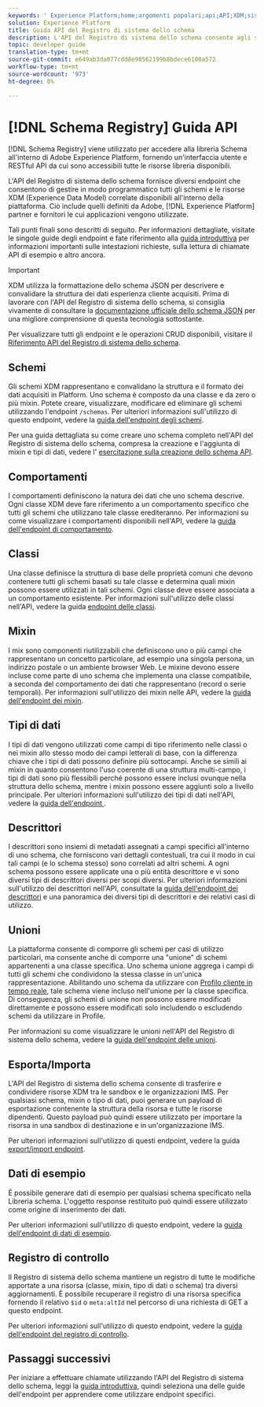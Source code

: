 ```yaml
---
keywords: ' Experience Platform;home;argomenti popolari;api;API;XDM;sistema XDM;modello dati esperienza;modello dati esperienza;modello dati esperienza;modello dati;modello dati;modello dati;schema Registro di sistema;schema;'
solution: Experience Platform
title: Guida API del Registro di sistema dello schema
description: L'API del Registro di sistema dello schema consente agli sviluppatori di gestire in modo programmatico tutti gli schemi e le risorse XDM (Experience Data Model) correlate all'interno di Adobe Experience Platform. Seguite questa guida per apprendere come eseguire operazioni chiave tramite l'API.
topic: developer guide
translation-type: tm+mt
source-git-commit: e649ab3da077cdd8e98562199b8bdece6108a572
workflow-type: tm+mt
source-wordcount: '973'
ht-degree: 0%

---
```



# [!DNL Schema Registry] Guida API

[!DNL Schema Registry] viene utilizzato per accedere alla libreria Schema all&#39;interno di Adobe Experience Platform, fornendo un&#39;interfaccia utente e RESTful API da cui sono accessibili tutte le risorse libreria disponibili.

L&#39;API del Registro di sistema dello schema fornisce diversi endpoint che consentono di gestire in modo programmatico tutti gli schemi e le risorse XDM (Experience Data Model) correlate disponibili all&#39;interno della piattaforma. Ciò include quelli definiti da  Adobe, [!DNL Experience Platform] partner e fornitori le cui applicazioni vengono utilizzate.

Tali punti finali sono descritti di seguito. Per informazioni dettagliate, visitate le singole guide degli endpoint e fate riferimento alla [guida introduttiva](./getting-started.md) per informazioni importanti sulle intestazioni richieste, sulla lettura di chiamate API di esempio e altro ancora.

>[!IMPORTANT]
>
>XDM utilizza la formattazione dello schema JSON per descrivere e convalidare la struttura dei dati esperienza cliente acquisiti. Prima di lavorare con l&#39;API del Registro di sistema dello schema, si consiglia vivamente di consultare la [documentazione ufficiale dello schema JSON](https://json-schema.org/) per una migliore comprensione di questa tecnologia sottostante.

Per visualizzare tutti gli endpoint e le operazioni CRUD disponibili, visitare il [Riferimento API del Registro di sistema dello schema](https://www.adobe.io/apis/experienceplatform/home/api-reference.html#!acpdr/swagger-specs/schema-registry.yaml).

## Schemi

Gli schemi XDM rappresentano e convalidano la struttura e il formato dei dati acquisiti in Platform. Uno schema è composto da una classe e da zero o più mixin. Potete creare, visualizzare, modificare ed eliminare gli schemi utilizzando l&#39;endpoint `/schemas`. Per ulteriori informazioni sull&#39;utilizzo di questo endpoint, vedere la [guida dell&#39;endpoint degli schemi](./schemas.md).

Per una guida dettagliata su come creare uno schema completo nell&#39;API del Registro di sistema dello schema, compresa la creazione e l&#39;aggiunta di mixin e tipi di dati, vedere l&#39; [esercitazione sulla creazione dello schema API](../tutorials/create-schema-api.md).

## Comportamenti

I comportamenti definiscono la natura dei dati che uno schema descrive. Ogni classe XDM deve fare riferimento a un comportamento specifico che tutti gli schemi che utilizzano tale classe erediteranno. Per informazioni su come visualizzare i comportamenti disponibili nell&#39;API, vedere la [guida dell&#39;endpoint di comportamento](./behaviors.md).

## Classi

Una classe definisce la struttura di base delle proprietà comuni che devono contenere tutti gli schemi basati su tale classe e determina quali mixin possono essere utilizzati in tali schemi. Ogni classe deve essere associata a un comportamento esistente. Per informazioni sull&#39;utilizzo delle classi nell&#39;API, vedere la guida [endpoint delle classi](./classes.md).

## Mixin

I mix sono componenti riutilizzabili che definiscono uno o più campi che rappresentano un concetto particolare, ad esempio una singola persona, un indirizzo postale o un ambiente browser Web. Le mixine devono essere incluse come parte di uno schema che implementa una classe compatibile, a seconda del comportamento dei dati che rappresentano (record o serie temporali). Per informazioni sull&#39;utilizzo dei mixin nelle API, vedere la [guida dell&#39;endpoint dei mixin](./mixins.md).

## Tipi di dati

I tipi di dati vengono utilizzati come campi di tipo riferimento nelle classi o nei mixin allo stesso modo dei campi letterali di base, con la differenza chiave che i tipi di dati possono definire più sottocampi. Anche se simili ai mixin in quanto consentono l&#39;uso coerente di una struttura multi-campo, i tipi di dati sono più flessibili perché possono essere inclusi ovunque nella struttura dello schema, mentre i mixin possono essere aggiunti solo a livello principale. Per ulteriori informazioni sull&#39;utilizzo dei tipi di dati nell&#39;API, vedere la [guida dell&#39;endpoint ](./data-types.md).

## Descrittori

I descrittori sono insiemi di metadati assegnati a campi specifici all&#39;interno di uno schema, che forniscono vari dettagli contestuali, tra cui il modo in cui tali campi (e lo schema stesso) sono correlati ad altri schemi. A ogni schema possono essere applicate una o più entità descrittore e vi sono diversi tipi di descrittori diversi per scopi diversi. Per ulteriori informazioni sull&#39;utilizzo dei descrittori nell&#39;API, consultate la [guida dell&#39;endpoint dei descrittori](./descriptors.md) e una panoramica dei diversi tipi di descrittori e dei relativi casi di utilizzo.

## Unioni

La piattaforma consente di comporre gli schemi per casi di utilizzo particolari, ma consente anche di comporre una &quot;unione&quot; di schemi appartenenti a una classe specifica. Uno schema unione aggrega i campi di tutti gli schemi che condividono la stessa classe in un&#39;unica rappresentazione. Abilitando uno schema da utilizzare con [Profilo cliente in tempo reale](../../profile/home.md), tale schema viene incluso nell&#39;unione per la classe specifica. Di conseguenza, gli schemi di unione non possono essere modificati direttamente e possono essere modificati solo includendo o escludendo schemi da utilizzare in Profile.

Per informazioni su come visualizzare le unioni nell&#39;API del Registro di sistema dello schema, vedere la [guida dell&#39;endpoint delle unioni](./unions.md).

## Esporta/Importa

L&#39;API del Registro di sistema dello schema consente di trasferire e condividere risorse XDM tra le sandbox e le organizzazioni IMS. Per qualsiasi schema, mixin o tipo di dati, puoi generare un payload di esportazione contenente la struttura della risorsa e tutte le risorse dipendenti. Questo payload può quindi essere utilizzato per importare la risorsa in una sandbox di destinazione e in un&#39;organizzazione IMS.

Per ulteriori informazioni sull&#39;utilizzo di questi endpoint, vedere la guida [export/import endpoint](./export-import.md).

## Dati di esempio

È possibile generare dati di esempio per qualsiasi schema specificato nella Libreria schema. L&#39;oggetto response restituito può quindi essere utilizzato come origine di inserimento dei dati.

Per ulteriori informazioni sull&#39;utilizzo di questo endpoint, vedere la [guida dell&#39;endpoint di dati di esempio](./sample-data.md).

## Registro di controllo

Il Registro di sistema dello schema mantiene un registro di tutte le modifiche apportate a una risorsa (classe, mixin, tipo di dati o schema) tra diversi aggiornamenti. È possibile recuperare il registro di una risorsa specifica fornendo il relativo `$id` o `meta:altId` nel percorso di una richiesta di GET a questo endpoint.

Per ulteriori informazioni sull&#39;utilizzo di questo endpoint, vedere la [guida dell&#39;endpoint del registro di controllo](./audit-log.md).

## Passaggi successivi

Per iniziare a effettuare chiamate utilizzando l&#39;API del Registro di sistema dello schema, leggi la [guida introduttiva](./getting-started.md), quindi seleziona una delle guide dell&#39;endpoint per apprendere come utilizzare endpoint specifici.